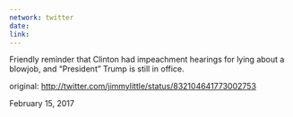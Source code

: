 ```yaml
---
network: twitter
date:
link:
---
```

Friendly reminder that Clinton had impeachment hearings for lying about a blowjob, and “President” Trump is still in office. 

original: http://twitter.com/jimmylittle/status/832104641773002753 

February 15, 2017